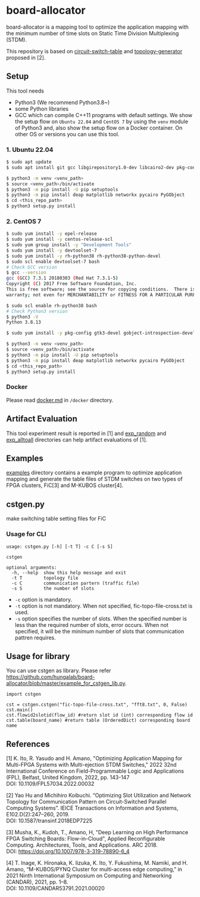 # board-allocator
board-allocator is a mapping tool to optimize the application mapping with the minimum number of time slots on Static Time Division Multiplexing (STDM).

This repository is based on [circuit-switch-table](https://github.com/KoibuchiLab/circuit-switch-table) and [topology-generator](https://github.com/KoibuchiLab/topology-generator) proposed in [2].

## Setup
This tool needs 
- Python3 (We recommend Python3.8~) 
- some Python libraries
- GCC which can compile C++11 programs with default settings.
We show the setup flow on `Ubuntu 22.04` and `CentOS 7` by using the `venv` module of Python3 and, also show the setup flow on a Docker container.
On other OS or versions you can use this tool.

### 1. Ubuntu 22.04
```sh
$ sudo apt update
$ sudo apt install git gcc libgirepository1.0-dev libcairo2-dev pkg-config python3-gi python3-gi-cairo python3-dev python3-venv gir1.2-gtk-4.0

$ python3 -m venv <venv_path>
$ source <venv_path>/bin/activate
$ python3 -m pip install -U pip setuptools
$ python3 -m pip install deap matplotlib networkx pycairo PyGObject
$ cd <this_repo_path>
$ python3 setup.py install
```

### 2. CentOS 7
```sh
$ sudo yum install -y epel-release
$ sudo yum install -y centos-release-scl
$ sudo yum group install -y "Development Tools"
$ sudo yum install -y devtoolset-7
$ sudo yum install -y rh-python38 rh-python38-python-devel 
$ sudo scl enable devtoolset-7 bash
# Check GCC version 
$ gcc --version
gcc (GCC) 7.3.1 20180303 (Red Hat 7.3.1-5)
Copyright (C) 2017 Free Software Foundation, Inc.
This is free software; see the source for copying conditions.  There is NO
warranty; not even for MERCHANTABILITY or FITNESS FOR A PARTICULAR PURPOSE.

$ sudo scl enable rh-python38 bash
# Check Python3 version
$ python3 -V
Python 3.8.13

$ sudo yum install -y pkg-config gtk3-devel gobject-introspection-devel

$ python3 -m venv <venv_path>
$ source <venv_path>/bin/activate
$ python3 -m pip install -U pip setuptools
$ python3 -m pip install deap matplotlib networkx pycairo PyGObject
$ cd <this_repo_path>
$ python3 setup.py install
```

### Docker 
Please read [docker.md](https://github.com/hungalab/board-allocator/blob/main/docker/docker.md) in `/docker` directory.


## Artifact Evaluation
This tool experiment result is reported in [1] and [exp_random](https://github.com/hungalab/board-allocator/tree/main/exp_random) and [exp_alltoall](https://github.com/hungalab/board-allocator/tree/main/exp_alltoall) directories can help artifact evaluations of [1].

## Examples
[examples](https://github.com/hungalab/board-allocator/tree/main/examples) directory contains a example program to optimize application mapping and generate the table files of STDM switches on two types of FPGA clusters, FiC[3] and M-KUBOS cluster[4].

## cstgen.py
make switching table setting files for FiC <br>
### Usage for CLI
```
usage: cstgen.py [-h] [-t T] -c C [-s S]

cstgen

optional arguments:
  -h, --help  show this help message and exit
  -t T        topology file
  -c C        communication partern (traffic file)
  -s S        the number of slots
```
- `-c` option is mandatory. <br>
- `-t` option is not mandatory. When not specified, fic-topo-file-cross.txt is used. <br>
- `-s` option specifies the number of slots. When the specified number is less than the required number of slots, error occurs. When not specified, it will be the minimum number of slots that communication pattren requires. <br>

## Usage for library
You can use cstgen as library. Please refer https://github.com/hungalab/board-allocator/blob/master/example_for_cstgen_lib.py.
```
import cstgen

cst = cstgen.cstgen("fic-topo-file-cross.txt", "fft8.txt", 0, False)
cst.main()
cst.flowid2slotid(flow_id) #return slot id (int) corresponding flow id
cst.table(board_name) #return table (OrderedDict) corresponding board name
```


## References
[1] K. Ito, R. Yasudo and H. Amano, "Optimizing Application Mapping for Multi-FPGA Systems with Multi-ejection STDM Switches," 2022 32nd International Conference on Field-Programmable Logic and Applications (FPL), Belfast, United Kingdom, 2022, pp. 143-147 \
DOI: 10.1109/FPL57034.2022.00032

[2] Yao Hu and Michihiro Koibuchi. “Optimizing Slot Utilization and Network Topology for Communication Pattern on Circuit-Switched Parallel Computing Systems”. IEICE Transactions on Information and Systems, E102.D(2):247–260, 2019.\
DOI: 10.1587/transinf.2018EDP7225
 
[3] Musha, K., Kudoh, T., Amano, H, "Deep Learning on High Performance FPGA Switching Boards: Flow-in-Cloud", Applied Reconfigurable Computing. Architectures, Tools, and Applications. ARC 2018. \
DOI: https://doi.org/10.1007/978-3-319-78890-6_4

[4] T. Inage, K. Hironaka, K. Iizuka, K. Ito, Y. Fukushima, M. Namiki, and H. Amano, “M-KUBOS/PYNQ Cluster for multi-access edge computing,” in 2021 Ninth International Symposium on Computing and Networking (CANDAR), 2021, pp. 1–8.\
DOI: 10.1109/CANDAR53791.2021.00020
